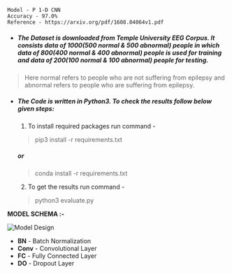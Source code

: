 ```
Model - P 1-D CNN
Accuracy - 97.0% 
Reference - https://arxiv.org/pdf/1608.04064v1.pdf 
```
- ##### The Dataset is downloaded from Temple University EEG Corpus. It consists data of 1000(500 normal & 500 abnormal) people in which data of 800(400 normal & 400 abnormal) people is used for training and data of 200(100 normal & 100 abnormal) people for testing.

> Here normal refers to people who are not suffering from epilepsy and abnormal refers to people who are suffering from epilepsy. 
- ##### The Code is written in Python3. To check the results follow below given steps:

  1. To install required packages run command -
   > pip3 install -r requirements.txt
     #####   or
   > conda install -r requirements.txt
  2. To get the results run command -
   > python3 evaluate.py
   


**MODEL SCHEMA :-**


![Model Design](https://github.com/Adi-repo/Capstone_Project_2020/blob/master/images/Model_design.png)

- __BN__ - Batch Normalization
- __Conv__ - Convolutional Layer
- __FC__ - Fully Connected Layer
- __DO__ - Dropout Layer
